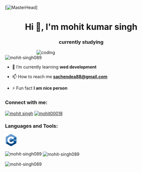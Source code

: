 [![MasterHead](https://media1.giphy.com/media/qgQUggAC3Pfv687qPC/giphy.gif?cid=ecf05e47y79sb78o8c6hw6c9076b7exurvehmefhfdyy2c7p&rid=giphy.gif&ct=g)]
<h1 align="center">Hi 👋, I'm mohit kumar singh</h1>
<h3 align="center">currently studying</h3>
<img align="right" alt="coding" width="400"https://cdn.dribbble.com/users/1162077/screenshots/3848914/programmer.gif">


<p align="left"> <img src="https://komarev.com/ghpvc/?username=mohit-singh089&label=Profile%20views&color=0e75b6&style=flat" alt="mohit-singh089" /> </p>

- 🌱 I’m currently learning **wed development**

- 📫 How to reach me **sachendea88@gmail.com**

- ⚡ Fun fact **I am nice person**

<h3 align="left">Connect with me:</h3>
<p align="left">
<a href="https://linkedin.com/in/mohit singh" target="blank"><img align="center" src="https://raw.githubusercontent.com/rahuldkjain/github-profile-readme-generator/master/src/images/icons/Social/linked-in-alt.svg" alt="mohit singh" height="30" width="40" /></a>
<a href="https://instagram.com/mohit00018" target="blank"><img align="center" src="https://raw.githubusercontent.com/rahuldkjain/github-profile-readme-generator/master/src/images/icons/Social/instagram.svg" alt="mohit00018" height="30" width="40" /></a>
</p>

<h3 align="left">Languages and Tools:</h3>
<p align="left"> <a href="https://www.w3schools.com/cpp/" target="_blank" rel="noreferrer"> <img src="https://raw.githubusercontent.com/devicons/devicon/master/icons/cplusplus/cplusplus-original.svg" alt="cplusplus" width="40" height="40"/> </a> </p>

<p><img align="left" src="https://github-readme-stats.vercel.app/api/top-langs?username=mohit-singh089&show_icons=true&locale=en&layout=compact" alt="mohit-singh089" /></p>

<p>&nbsp;<img align="center" src="https://github-readme-stats.vercel.app/api?username=mohit-singh089&show_icons=true&locale=en" alt="mohit-singh089" /></p>

<p><img align="center" src="https://github-readme-streak-stats.herokuapp.com/?user=mohit-singh089&" alt="mohit-singh089" /></p>
